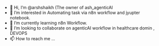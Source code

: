 - 👋 Hi, I’m @arshshaikh (The owner of ash_agenticAI
- 👀 I’m interested in Automating task via n8n workflow and jyupter notebook.
- 🌱 I’m currently learning n8n Workflow.
- 💞️ I’m looking to collaborate on agenticAI workflow in healthcare domin , DEVOPS
- 📫 How to reach me ...

<!---
arshshaikh019/arshshaikh019 is a ✨ special ✨ repository because its `README.md` (this file) appears on your GitHub profile.
You can click the Preview link to take a look at your changes.
--->
